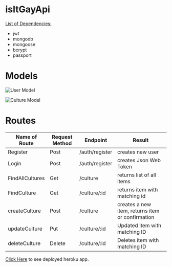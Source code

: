# isItGayApi

<u>List of Dependencies: </u>

- jwt
- mongodb
- mongoose
- bcrypt
- passport

# Models

![User Model](https://imgur.com/0TaBt6Y.png)

![Culture Model](https://imgur.com/nF4ZwDd.png)

# Routes

|Name of Route   |Request Method   |Endpoint   |Result   |
|---|---|---|---|
|Register   |Post   |/auth/register   |creates new user   |
|Login   |Post   |/auth/register    |creates Json Web Token   |
|FindAllCultures   |Get   |/culture   |returns list of all items   |
|FindCulture   |Get   |/culture/:id   |returns item with matching id   |
|createCulture   |Post   |/culture   |creates a new item, returns item or confirmation   |
|updateCulture   |Put   |/culture/:id   |Updated item with matching ID   |
|deleteCulture   |Delete   |/culture/:id   |Deletes item with matching ID   |

[Click Here](https://isitgayapi.herokuapp.com/culture) to see deployed heroku app.